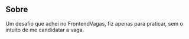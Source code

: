 ## Sobre

Um desafio que achei no FrontendVagas, fiz apenas para praticar, sem o intuito de me candidatar a vaga.
